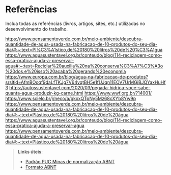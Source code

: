 # Referências

Inclua todas as referências (livros, artigos, sites, etc.) utilizadas no desenvolvimento do trabalho.

https://www.pensamentoverde.com.br/meio-ambiente/descubra-quantidade-de-agua-usada-na-fabricacao-de-10-produtos-do-seu-dia-dia/#:~:text=Pl%C3%A1stico,de%20180%20litros%20de%20%C3%A1gua
https://www.aguasustentavel.org.br/conteudo/blog/114-reciclagem-como-essa-pratica-ajuda-a-preservar-agua#:~:text=Reciclar%20auxilia%20na%20conserva%C3%A7%C3%A3o%20dos,e%20isso%20acaba%20gerando%20economia
https://www.europa.com.br/blog/agua-na-fabricacao-de-produtos?srsltid=AfmBOoqf9daLfTKJg7V64vqtBH5e1fUJqn11EOV7UrMGjBJQYaxHuHf3
https://autossustentavel.com/2020/03/pegada-hidrica-voce-sabe-quanta-agua-produzir-kg-carne.html
https://www.wwf.org.br/?14001/
https://www.scielo.br/j/neco/a/gkxxQTpNy5Mz68cXYb8Yw9p
https://www.pensamentoverde.com.br/meio-ambiente/descubra-quantidade-de-agua-usada-na-fabricacao-de-10-produtos-do-seu-dia-dia/#:~:text=Plástico,de%20180%20litros%20de%20água
https://www.aguasustentavel.org.br/conteudo/blog/114-reciclagem-como-essa-pratica-ajuda-a-preservar-agua
https://www.pensamentoverde.com.br/meio-ambiente/descubra-quantidade-de-agua-usada-na-fabricacao-de-10-produtos-do-seu-dia-dia/#:~:text=Plástico,de%20180%20litros%20de%20água

> **Links úteis**:
> - [Padrão PUC Minas de normalização ABNT](http://portal.pucminas.br/biblioteca/documentos/GUIA-COMPLETO-ABNT-Elaborar-formatar-trabalho-cientificoNOVO.pdf)
> - [Formato ABNT](https://www.normastecnicas.com/abnt/)
